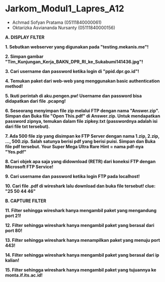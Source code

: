 # Jarkom_Modul1_Lapres_A12

- Achmad Sofyan Pratama (05111840000061)
- Oktarizka Asviananda Nursanty (05111840000156)

**A. DISPLAY FILTER**

**1. Sebutkan webserver yang digunakan pada "testing.mekanis.me"!**

**2. Simpan gambar "Tim_Kunjungan_Kerja_BAKN_DPR_RI_ke_Sukabumi141436.jpg"!**

**3. Cari username dan password ketika login di "ppid.dpr.go.id"!**

**4. Temukan paket dari web-web yang menggunakan basic authentication method!**

**5. Ikuti perintah di aku.pengen.pw! Username dan password bisa didapatkan dari file .pcapng!**

**6. Seseorang menyimpan file zip melalui FTP dengan nama "Answer.zip". Simpan dan Buka file "Open This.pdf" di Answer.zip. Untuk mendapatkan password zipnya, temukan dalam file zipkey.txt (passwordnya adalah isi dari file txt tersebut).**

**7. Ada 500 file zip yang disimpan ke FTP Server dengan nama 1.zip, 2.zip, ..., 500.zip. Salah satunya berisi pdf yang berisi puisi. Simpan dan Buka file pdf tersebut.
Your Super Mega Ultra Rare Hint = nama pdf-nya "Yes.pdf"**

**8. Cari objek apa saja yang didownload (RETR) dari koneksi FTP dengan Microsoft FTP Service!**

**9. Cari username dan password ketika login FTP pada localhost!**

**10. Cari file .pdf di wireshark lalu download dan buka file tersebut!
clue: "25 50 44 46"**

**B. CAPTURE FILTER**

**11. Filter sehingga wireshark hanya mengambil paket yang mengandung port 21!**

**12. Filter sehingga wireshark hanya mengambil paket yang berasal dari port 80!**

**13. Filter sehingga wireshark hanya menampilkan paket yang menuju port 443!**

**14. Filter sehingga wireshark hanya mengambil paket yang berasal dari ip kalian!**

**15. Filter sehingga wireshark hanya mengambil paket yang tujuannya ke monta.if.its.ac.id!**
